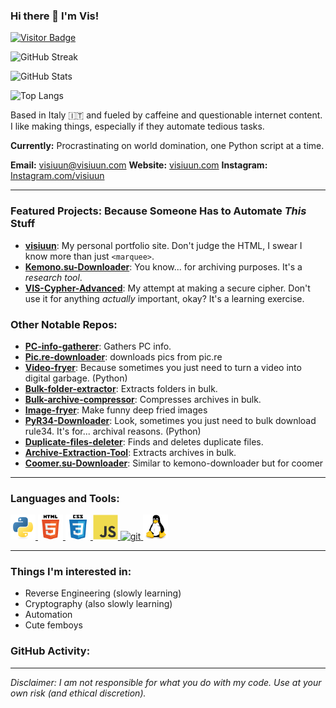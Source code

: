 ### Hi there 👋 I'm Vis!

[![Visitor Badge](https://visitor-badge.laobi.icu/badge?page_id=visiuun.visiuun)](https://visitor-badge.laobi.icu/badge?page_id=visiuun.visiuun)

![GitHub Streak](https://github-readme-streak-stats.herokuapp.com/?user=visiuun)

![GitHub Stats](https://github-readme-stats.vercel.app/api?username=visiuun&show_icons=true&count_private=true&theme=dark)

![Top Langs](https://github-readme-stats.vercel.app/api/top-langs/?username=visiuun&layout=compact&theme=dark)

Based in Italy 🇮🇹 and fueled by caffeine and questionable internet content.  I like making things, especially if they automate tedious tasks.

**Currently:** Procrastinating on world domination, one Python script at a time.

**Email:** [visiuun@visiuun.com](mailto:visiuun@visiuun.com)
**Website:** [visiuun.com](https://visiuun.com)
**Instagram:** [Instagram.com/visiuun](https://Instagram.com/visiuun)

---

### Featured Projects: Because Someone Has to Automate *This* Stuff

*   **[visiuun](https://github.com/visiuun/visiuun)**: My personal portfolio site.  Don't judge the HTML, I swear I know more than just `<marquee>`.
*   **[Kemono.su-Downloader](https://github.com/visiuun/Kemono.su-Downloader)**: You know... for archiving purposes.  It's a *research tool*.
*   **[VIS-Cypher-Advanced](https://github.com/visiuun/VIS-Cypher-Advanced)**:  My attempt at making a secure cipher.  Don't use it for anything *actually* important, okay? It's a learning exercise.

### Other Notable Repos:

*   **[PC-info-gatherer](https://github.com/visiuun/pc-info-gatherer)**: Gathers PC info.
*   **[Pic.re-downloader](https://github.com/visiuun/pic.re-downloader)**: downloads pics from pic.re
*   **[Video-fryer](https://github.com/visiuun/Video-fryer)**: Because sometimes you just need to turn a video into digital garbage. (Python)
*   **[Bulk-folder-extractor](https://github.com/visiuun/Bulk-folder-extractor)**: Extracts folders in bulk.
*   **[Bulk-archive-compressor](https://github.com/visiuun/Bulk-archive-compressor)**: Compresses archives in bulk.
*   **[Image-fryer](https://github.com/visiuun/Image-fryer)**: Make funny deep fried images
*   **[PyR34-Downloader](https://github.com/visiuun/PyR34-Downloader)**: Look, sometimes you just need to bulk download rule34. It's for... archival reasons. (Python)
*   **[Duplicate-files-deleter](https://github.com/visiuun/Duplicate-files-deleter)**: Finds and deletes duplicate files.
*   **[Archive-Extraction-Tool](https://github.com/visiuun/Archive-Extraction-Tool)**: Extracts archives in bulk.
*   **[Coomer.su-Downloader](https://github.com/visiuun/Coomer.su-Downloader)**: Similar to kemono-downloader but for coomer

---

### Languages and Tools:

<p align="left">
  <a href="https://www.python.org" target="_blank" rel="noreferrer">
    <img src="https://raw.githubusercontent.com/devicons/devicon/master/icons/python/python-original.svg" alt="python" width="40" height="40"/>
  </a>
  <a href="https://www.w3.org/html/" target="_blank" rel="noreferrer">
    <img src="https://raw.githubusercontent.com/devicons/devicon/master/icons/html5/html5-original-wordmark.svg" alt="html5" width="40" height="40"/>
  </a>
  <a href="https://www.w3schools.com/css/" target="_blank" rel="noreferrer">
    <img src="https://raw.githubusercontent.com/devicons/devicon/master/icons/css3/css3-original-wordmark.svg" alt="css3" width="40" height="40"/>
  </a>
  <a href="https://developer.mozilla.org/en-US/docs/Web/JavaScript" target="_blank" rel="noreferrer">
    <img src="https://raw.githubusercontent.com/devicons/devicon/master/icons/javascript/javascript-original.svg" alt="javascript" width="40" height="40"/>
  </a>
  <a href="https://git-scm.com/" target="_blank" rel="noreferrer">
    <img src="https://www.vectorlogo.zone/logos/git-scm/git-scm-icon.svg" alt="git" width="40" height="40"/>
  </a>
  <a href="https://www.linux.org/" target="_blank" rel="noreferrer">
    <img src="https://raw.githubusercontent.com/devicons/devicon/master/icons/linux/linux-original.svg" alt="linux" width="40" height="40"/>
  </a>
  <!-- Add more icons as needed -->
</p>

---

### Things I'm interested in:

*   Reverse Engineering (slowly learning)
*   Cryptography (also slowly learning)
*   Automation
*   Cute femboys

### GitHub Activity:

<!--START_SECTION:github_activity-->
<!--END_SECTION:github_activity-->

<!-- I'll uncomment this when I get around to setting it up! -->
<!--
 <a href="https://github.com/DenverCoder1/github-readme-streak-stats">
  <img title="🔥 Get streak stats for your profile!" alt="Mark streak" src="http://github-readme-streak-stats.herokuapp.com/?user=DenverCoder1&theme=dark&background=000000" />
 </a>
-->

---

_Disclaimer: I am not responsible for what you do with my code. Use at your own risk (and ethical discretion)._
